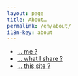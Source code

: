 ```yaml
---
layout: page
title: About…
permalink: /en/about/
i18n-key: about
---
```


* [… me ?](/en/about/me/)
* [… what I share ?](/en/about/sharing/)
* [… this site ?](/en/about/site/)
